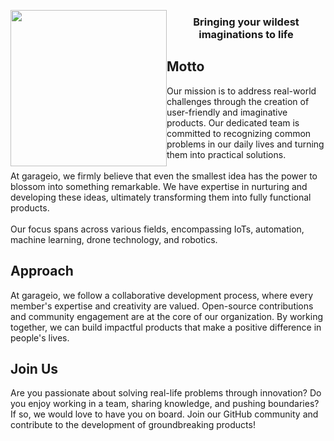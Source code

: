 
<p align="center">
  <span>
    <img height="250px" src="https://res.cloudinary.com/dqmxyu5is/image/upload/v1705178531/garageio-assets/jbmoum7nlnmajuqo2565.gif" style="float:left">
  </span>
</p>

<p>
  <h3 align="center">
      Bringing your wildest imaginations to life
   </h3>
</p>

## Motto
<p>
  Our mission is to address real-world challenges through the creation of user-friendly and imaginative products. Our dedicated team is committed to recognizing common problems in our daily lives and turning them into practical solutions. <br /><br />
  At garageio, we firmly believe that even the smallest idea has the power to blossom into something remarkable. We have expertise in nurturing and developing these ideas, ultimately transforming them into fully functional products. <br /><br />
  Our focus spans across various fields, encompassing IoTs, automation, machine learning, drone technology, and robotics.
</p>


## Approach
At garageio, we follow a collaborative development process, where every member's expertise and creativity are valued. Open-source contributions and community engagement are at the core of our organization. By working together, we can build impactful products that make a positive difference in people's lives.

## Join Us
Are you passionate about solving real-life problems through innovation? Do you enjoy working in a team, sharing knowledge, and pushing boundaries? If so, we would love to have you on board. Join our GitHub community and contribute to the development of groundbreaking products!
